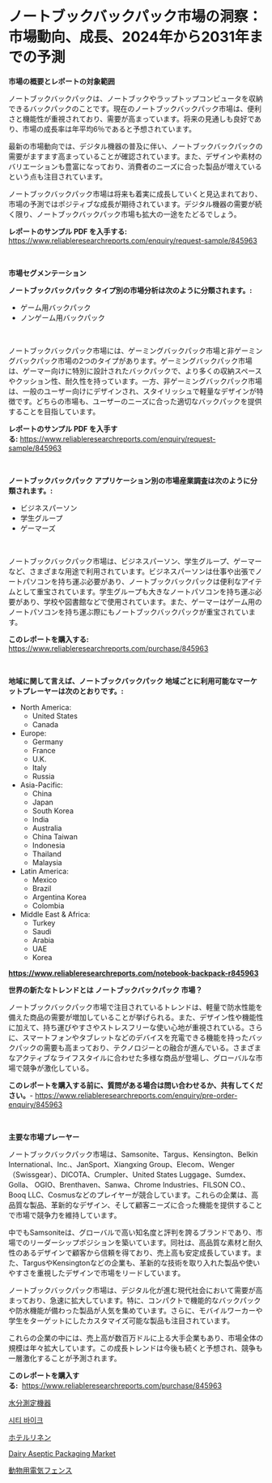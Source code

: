 <p><h1>ノートブックバックパック市場の洞察：市場動向、成長、2024年から2031年までの予測</h1></p><p><strong>市場の概要とレポートの対象範囲</strong></p>
<p><p>ノートブックバックパックは、ノートブックやラップトップコンピュータを収納できるバックパックのことです。現在のノートブックバックパック市場は、便利さと機能性が重視されており、需要が高まっています。将来の見通しも良好であり、市場の成長率は年平均6％であると予想されています。</p><p>最新の市場動向では、デジタル機器の普及に伴い、ノートブックバックパックの需要がますます高まっていることが確認されています。また、デザインや素材のバリエーションも豊富になっており、消費者のニーズに合った製品が増えているという点も注目されています。</p><p>ノートブックバックパック市場は将来も着実に成長していくと見込まれており、市場の予測ではポジティブな成長が期待されています。デジタル機器の需要が続く限り、ノートブックバックパック市場も拡大の一途をたどるでしょう。</p></p>
<p><strong>レポートのサンプル PDF を入手する:</strong> <a href="https://www.reliableresearchreports.com/enquiry/request-sample/845963">https://www.reliableresearchreports.com/enquiry/request-sample/845963</a></p>
<p>&nbsp;</p>
<p><strong>市場セグメンテーション</strong></p>
<p><strong>ノートブックバックパック タイプ別の市場分析は次のように分類されます。:</strong></p>
<p><ul><li>ゲーム用バックパック</li><li>ノンゲーム用バックパック</li></ul></p>
<p>&nbsp;</p>
<p><p>ノートブックバックパック市場には、ゲーミングバックパック市場と非ゲーミングバックパック市場の2つのタイプがあります。ゲーミングバックパック市場は、ゲーマー向けに特別に設計されたバックパックで、より多くの収納スペースやクッション性、耐久性を持っています。一方、非ゲーミングバックパック市場は、一般のユーザー向けにデザインされ、スタイリッシュで軽量なデザインが特徴です。どちらの市場も、ユーザーのニーズに合った適切なバックパックを提供することを目指しています。</p></p>
<p><strong>レポートのサンプル PDF を入手する:</strong>&nbsp;<a href="https://www.reliableresearchreports.com/enquiry/request-sample/845963">https://www.reliableresearchreports.com/enquiry/request-sample/845963</a></p>
<p>&nbsp;</p>
<p><strong> ノートブックバックパック アプリケーション別の市場産業調査は次のように分類されます。:</strong></p>
<p><ul><li>ビジネスパーソン</li><li>学生グループ</li><li>ゲーマーズ</li></ul></p>
<p>&nbsp;</p>
<p><p>ノートブックバックパック市場は、ビジネスパーソン、学生グループ、ゲーマーなど、さまざまな用途で利用されています。ビジネスパーソンは仕事や出張でノートパソコンを持ち運ぶ必要があり、ノートブックバックパックは便利なアイテムとして重宝されています。学生グループも大きなノートパソコンを持ち運ぶ必要があり、学校や図書館などで使用されています。また、ゲーマーはゲーム用のノートパソコンを持ち運ぶ際にもノートブックバックパックが重宝されています。</p></p>
<p><strong>このレポートを購入する:</strong>&nbsp; <a href="https://www.reliableresearchreports.com/purchase/845963">https://www.reliableresearchreports.com/purchase/845963</a></p>
<p>&nbsp;</p>
<p><strong>地域に関して言えば、ノートブックバックパック 地域ごとに利用可能なマーケットプレーヤーは次のとおりです。:</strong></p>
<p><ul>
    <li>
        North America:
        <ul>
            <li>United States</li>
            <li>Canada</li>
        </ul>
    </li>
    <li>
        Europe:
        <ul>
            <li>Germany</li>
            <li>France</li>
            <li>U.K.</li>
            <li>Italy</li>
            <li>Russia</li>
        </ul>
    </li>
    <li>
        Asia-Pacific:
        <ul>
            <li>China</li>
            <li>Japan</li>
            <li>South Korea</li>
            <li>India</li>
            <li>Australia</li>
            <li>China Taiwan</li>
            <li>Indonesia</li>
            <li>Thailand</li>
            <li>Malaysia</li>
        </ul>
    </li>
    <li>
        Latin America:
        <ul>
            <li>Mexico</li>
            <li>Brazil</li>
            <li>Argentina Korea</li>
            <li>Colombia</li>
        </ul>
    </li>
    <li>
        Middle East & Africa:
        <ul>
            <li>Turkey</li>
            <li>Saudi</li>
            <li>Arabia</li>
            <li>UAE</li>
            <li>Korea</li>
        </ul>
    </li>
    </ul></p>
<p><strong><a href="https://www.reliableresearchreports.com/notebook-backpack-r845963">https://www.reliableresearchreports.com/notebook-backpack-r845963</a></strong>&nbsp;</p>
<p><strong>世界の新たなトレンドとは ノートブックバックパック 市場？</strong></p>
<p><p>ノートブックバックパック市場で注目されているトレンドは、軽量で防水性能を備えた商品の需要が増加していることが挙げられる。また、デザイン性や機能性に加えて、持ち運びやすさやストレスフリーな使い心地が重視されている。さらに、スマートフォンやタブレットなどのデバイスを充電できる機能を持ったバックパックの需要も高まっており、テクノロジーとの融合が進んでいる。さまざまなアクティブなライフスタイルに合わせた多様な商品が登場し、グローバルな市場で競争が激化している。</p></p>
<p><strong>このレポートを購入する前に、質問がある場合は問い合わせるか、共有してください。</strong>- <a href="https://www.reliableresearchreports.com/enquiry/pre-order-enquiry/845963">https://www.reliableresearchreports.com/enquiry/pre-order-enquiry/845963</a></p>
<p>&nbsp;</p>
<p><strong>主要な市場プレーヤー</strong></p>
<p><p>ノートブックバックパック市場は、Samsonite、Targus、Kensington、Belkin International、Inc.、JanSport、Xiangxing Group、Elecom、Wenger（Swissgear）、DICOTA、Crumpler、United States Luggage、Sumdex、Golla、 OGIO、Brenthaven、Sanwa、Chrome Industries、FILSON CO.、Booq LLC、Cosmusなどのプレイヤーが競合しています。これらの企業は、高品質な製品、革新的なデザイン、そして顧客ニーズに合った機能を提供することで市場で競争力を維持しています。</p><p>中でもSamsoniteは、グローバルで高い知名度と評判を誇るブランドであり、市場でのリーダーシップポジションを築いています。同社は、高品質な素材と耐久性のあるデザインで顧客から信頼を得ており、売上高も安定成長しています。また、TargusやKensingtonなどの企業も、革新的な技術を取り入れた製品や使いやすさを重視したデザインで市場をリードしています。</p><p>ノートブックバックパック市場は、デジタル化が進む現代社会において需要が高まっており、急速に拡大しています。特に、コンパクトで機能的なバックパックや防水機能が備わった製品が人気を集めています。さらに、モバイルワーカーや学生をターゲットにしたカスタマイズ可能な製品も注目されています。</p><p>これらの企業の中には、売上高が数百万ドルに上る大手企業もあり、市場全体の規模は年々拡大しています。この成長トレンドは今後も続くと予想され、競争も一層激化することが予測されます。</p></p>
<p><strong>このレポートを購入する:</strong>&nbsp;&nbsp;<a href="https://www.reliableresearchreports.com/purchase/845963">https://www.reliableresearchreports.com/purchase/845963</a></p>
<p><p><a href="https://github.com/oqxogxyvqe90775/Market-Research-Report-List-2/blob/main/871073145788.md">水分測定機器</a></p><p><a href="https://medium.com/@jerrodhilll68/%EB%8F%84%EC%8B%9C-%EC%9E%90%EC%A0%84%EA%B1%B0-%EC%8B%9C%EC%9E%A5-%EC%A0%84%EB%A7%9D-%EC%82%B0%EC%97%85-%EA%B0%9C%EC%9A%94-%EB%B0%8F-%EC%98%88%EC%B8%A1-2024%EB%85%84%EB%B6%80%ED%84%B0-2031%EB%85%84%EA%B9%8C%EC%A7%80-6d275d9910bd">시티 바이크</a></p><p><a href="https://medium.com/@rodhoppe07/%E3%83%9B%E3%83%86%E3%83%AB%E3%83%AA%E3%83%8D%E3%83%B3%E5%B8%82%E5%A0%B4-%E7%AB%B6%E4%BA%89%E5%88%86%E6%9E%90-%E5%B8%82%E5%A0%B4%E5%8B%95%E5%90%91-2031%E5%B9%B4%E3%81%BE%E3%81%A7%E3%81%AE%E4%BA%88%E6%B8%AC-e9fb8448e81a">ホテルリネン</a></p><p><a href="https://issuu.com/reportprime-2/docs/dairy-aseptic-packaging-market-size-2030.pptx">Dairy Aseptic Packaging Market</a></p><p><a href="https://medium.com/@abdielkilback/%E5%8B%95%E7%89%A9%E7%94%A8%E9%9B%BB%E6%B0%97%E6%9F%B5%E5%B8%82%E5%A0%B4-%E7%A8%AE%E9%A1%9E-%E7%94%A8%E9%80%94-%E5%9C%B0%E7%90%86%E3%81%AB%E3%82%88%E3%82%8B%E5%8C%85%E6%8B%AC%E7%9A%84%E3%81%AA%E8%A9%95%E4%BE%A1-c96deb10447a">動物用電気フェンス</a></p></p>